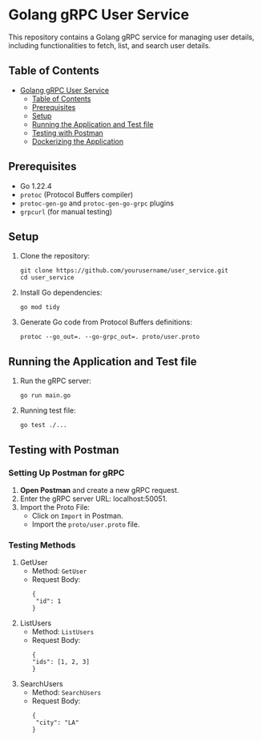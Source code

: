 # Golang gRPC User Service

This repository contains a Golang gRPC service for managing user details, including functionalities to fetch, list, and search user details.

## Table of Contents

- [Golang gRPC User Service](#golang-grpc-user-service)
  - [Table of Contents](#table-of-contents)
  - [Prerequisites](#prerequisites)
  - [Setup](#setup)
  - [Running the Application and Test file](#running-the-application-and-test-file)
  - [Testing with Postman](#testing-with-postman)
  - [Dockerizing the Application](#dockerizing-the-application)

## Prerequisites

- Go 1.22.4
- `protoc` (Protocol Buffers compiler)
- `protoc-gen-go` and `protoc-gen-go-grpc` plugins
- `grpcurl` (for manual testing)

## Setup

1. Clone the repository:

   ```
   git clone https://github.com/yourusername/user_service.git
   cd user_service
2. Install Go dependencies:

   ```
   go mod tidy
3. Generate Go code from Protocol Buffers definitions:

    ```
    protoc --go_out=. --go-grpc_out=. proto/user.proto
## Running the Application and Test file

1. Run the gRPC server:
   
    ```
    go run main.go
2. Running test file:

   ```
   go test ./...
## Testing with Postman

### Setting Up Postman for gRPC

1. <b>Open Postman</b> and create a new gRPC request.
2. Enter the gRPC server URL: localhost:50051.
3. Import the Proto File:
   - Click on `Import` in Postman.
   - Import the `proto/user.proto` file.
  
### Testing Methods

1. GetUser
   - Method: `GetUser`
   - Request Body:
     ```
     {
      "id": 1
     }
2. ListUsers
   - Method: `ListUsers`
   - Request Body:
     ```
     {
     "ids": [1, 2, 3]
     }
3. SearchUsers
   - Method: `SearchUsers`
   - Request Body:
     ```
     {
      "city": "LA"
     }
